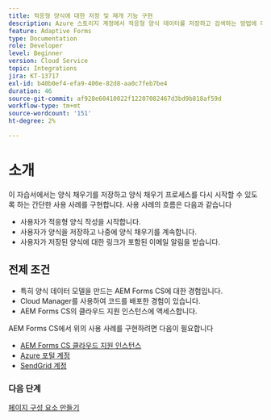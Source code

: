 ```yaml
---
title: 적응형 양식에 대한 저장 및 재개 기능 구현
description: Azure 스토리지 계정에서 적응형 양식 데이터를 저장하고 검색하는 방법에 대해 알아봅니다.
feature: Adaptive Forms
type: Documentation
role: Developer
level: Beginner
version: Cloud Service
topic: Integrations
jira: KT-13717
exl-id: b40b0ef4-efa9-400e-82d8-aa0c7feb7be4
duration: 46
source-git-commit: af928e60410022f12207082467d3bd9b818af59d
workflow-type: tm+mt
source-wordcount: '151'
ht-degree: 2%

---
```


# 소개

이 자습서에서는 양식 채우기를 저장하고 양식 채우기 프로세스를 다시 시작할 수 있도록 하는 간단한 사용 사례를 구현합니다. 사용 사례의 흐름은 다음과 같습니다

* 사용자가 적응형 양식 작성을 시작합니다.
* 사용자가 양식을 저장하고 나중에 양식 채우기를 계속합니다.
* 사용자가 저장된 양식에 대한 링크가 포함된 이메일 알림을 받습니다.

## 전제 조건

* 특히 양식 데이터 모델을 만드는 AEM Forms CS에 대한 경험입니다.
* Cloud Manager를 사용하여 코드를 배포한 경험이 있습니다.
* AEM Forms CS의 클라우드 지원 인스턴스에 액세스합니다.

AEM Forms CS에서 위의 사용 사례를 구현하려면 다음이 필요합니다

* [AEM Forms CS 클라우드 지원 인스턴스](https://experienceleague.adobe.com/docs/experience-manager-learn/cloud-service/forms/developing-for-cloud-service/intellij-and-aem-sync.html?lang=en#set-up-aem-author-instance)
* [Azure 포털 계정](https://portal.azure.com/)
* [SendGrid 계정](https://sendgrid.com/)

### 다음 단계

[페이지 구성 요소 만들기](./page-component.md)
